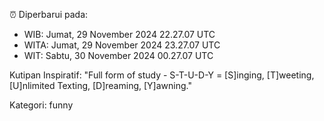 ⏰ Diperbarui pada:
- WIB: Jumat, 29 November 2024 22.27.07 UTC
- WITA: Jumat, 29 November 2024 23.27.07 UTC
- WIT: Sabtu, 30 November 2024 00.27.07 UTC

Kutipan Inspiratif:
"Full form of study - S-T-U-D-Y = [S]inging, [T]weeting, [U]nlimited Texting, [D]reaming, [Y]awning."


Kategori: funny

